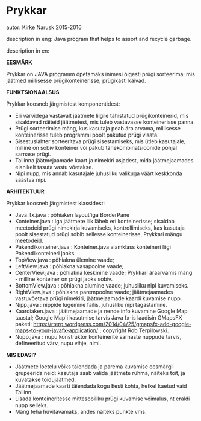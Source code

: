 # Prykkar
autor: Kirke Narusk
2015-2016

description in eng: Java program that helps to assort and recycle garbage.

description in en:

**EESMÄRK**

Prykkar on JAVA programm õpetamaks inimesi õigesti prügi sorteerima: mis jäätmed millisesse prügikonteinerisse, prügikasti käivad. 

**FUNKTSIONAALSUS**

Prykkar koosneb järgmistest komponentidest:
* Eri värvidega vastavalt jäätmete liigile tähistatud prügikonteinerid, mis sisaldavad näiteid jäätmetest, mis tuleb vastavasse konteinerisse panna.
* Prügi sorteerimise mäng, kus kasutaja peab ära arvama, millisesse konteinerisse tuleb programmi poolt pakutud prügi visata.
* Sisestuslahter sorteeritava prügi sisestamiseks, mis ütleb kasutajale, milline on sobiv konteiner või pakub tähekombinatsioonide põhjal sarnase prügi.
* Tallinna jäätmejaamade kaart ja nimekiri asjadest, mida jäätmejaamades elanikelt tasuta vastu võetakse.
* Nipi nupp, mis annab kasutajale juhusliku valikuga väärt keskkonda säästva nipi. 

**ARHITEKTUUR**

Prykkar koosneb järgmistest klassidest:
* Java_fx.java : põhiaken layout'iga BorderPane
* Konteiner.java : iga jäätmete liik läheb eri konteinerisse; sisaldab meetodeid prügi nimekirja kuvamiseks, kontrollimiseks, kas kasutaja poolt sisestatud prügi sobib sellesse konteinerisse, Prykkari mängu meetodeid.
* Pakendikonteiner.java : Konteiner.java alamklass konteineri liigi Pakendikonteineri jaoks
* TopView.java : põhiakna ülemine vaade; 
* LeftView.java :  põhiakna vasapoolne vaade; 
* CenterView.java : põhiakna keskmine vaade; Prykkari äraarvamis mäng - milline konteiner on prügi jaoks sobiv.
* BottomView.java : põhiakna alumine vaade; juhusliku nipi kuvamiseks.
* RightView.java : põhiakna parempoolne vaade; jäätmejaamades vastuvõetava prügi nimekiri, jäätmejaamade kaardi kuvamise nupp.
* Nipp.java : nippide lugemine failis, juhusliku nipi tagastamine.
* Kaardiaken.java : jäätmejaamade ja nende info kuvamine Google Map taustal; Google Map'i kasutmise tarvis Java fx-is laadisin GMapsFX paketi: https://rterp.wordpress.com/2014/04/25/gmapsfx-add-google-maps-to-your-javafx-application/ ; copyright Rob Terpilowski.
* Nupp.java : nupu konstruktor konteinerite sarnaste nuppude tarvis, defineeritud värv, nupu vihje, nimi.

**MIS EDASI?**

* Jäätmete loetelu võiks täiendada ja parema kuvamise eesmärgil grupeerida neid: kasutaja saab valida jäätmete rühma, näiteks toit, ja kuvatakse toidujäätmed.
* Jäätmejaamade kaarti täiendada kogu Eesti kohta, hetkel kaetud vaid Tallinn.
* Lisada konteineritesse mittesobiliku prügi kuvamise võimalus, nt eraldi nupp selleks.
* Mäng teha huvitavamaks, andes näiteks punkte vms.
